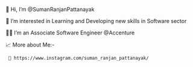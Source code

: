 👋 Hi, I’m @SumanRanjanPattanayak

👀 I’m interested in Learning and Developing new skills in Software sector

👨‍💼 I’m an Associate Software Engineer @Accenture

📈 More about Me:-
   
     💌 https://www.instagram.com/suman_ranjan_pattanayak/
<!---
SumanRanjanPattanayak/SumanRanjanPattanayak is a ✨ special ✨ repository because its `README.md` (this file) appears on your GitHub profile.
You can click the Preview link to take a look at your changes.
--->
